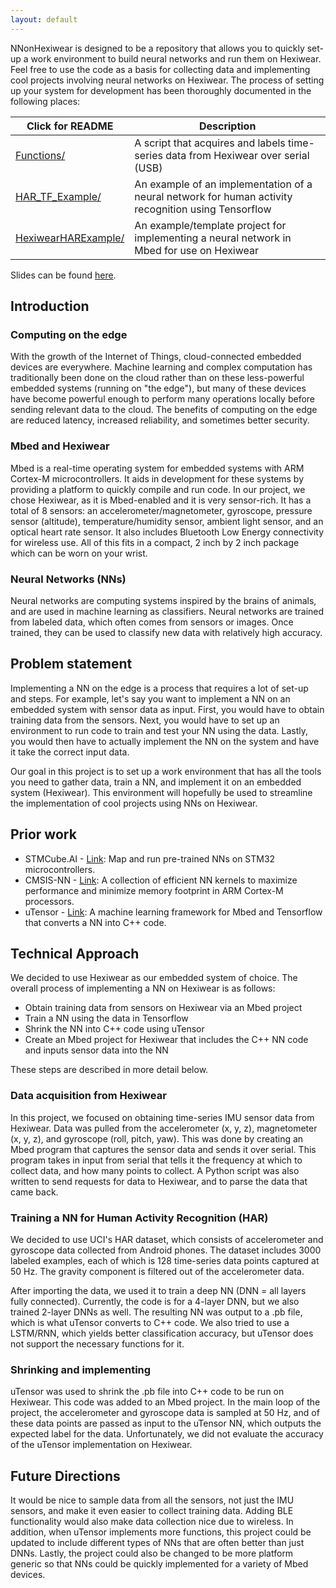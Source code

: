 ```yaml
---
layout: default
---
```


NNonHexiwear is designed to be a repository that allows you to quickly set-up a work environment to build neural networks and run them on Hexiwear. Feel free to use the code as a basis for collecting data and implementing cool projects involving neural networks on Hexiwear. The process of setting up your system for development has been thoroughly documented in the following places:

| Click for README | Description |
| --------- | ----------- |
| [Functions/] | A script that acquires and labels time-series data from Hexiwear over serial (USB) |
| [HAR_TF_Example/] | An example of an implementation of a neural network for human activity recognition using Tensorflow |
| [HexiwearHARExample/] | An example/template project for implementing a neural network in Mbed for use on Hexiwear |

Slides can be found [here][slides].

## Introduction

### Computing on the edge

With the growth of the Internet of Things, cloud-connected embedded devices are everywhere. Machine learning and complex computation has traditionally been done on the cloud rather than on these less-powerful embedded systems (running on "the edge"), but many of these devices have become powerful enough to perform many operations locally before sending relevant data to the cloud. The benefits of computing on the edge are reduced latency, increased reliability, and sometimes better security.

### Mbed and Hexiwear

Mbed is a real-time operating system for embedded systems with ARM Cortex-M microcontrollers. It aids in development for these systems by providing a platform to quickly compile and run code. In our project, we chose Hexiwear, as it is Mbed-enabled and it is very sensor-rich. It has a total of 8 sensors: an accelerometer/magnetometer, gyroscope, pressure sensor (altitude), temperature/humidity sensor, ambient light sensor, and an optical heart rate sensor. It also includes Bluetooth Low Energy connectivity for wireless use. All of this fits in a compact, 2 inch by 2 inch package which can be worn on your wrist.

### Neural Networks (NNs)

Neural networks are computing systems inspired by the brains of animals, and are used in machine learning as classifiers. Neural networks are trained from labeled data, which often comes from sensors or images. Once trained, they can be used to classify new data with relatively high accuracy.

## Problem statement

Implementing a NN on the edge is a process that requires a lot of set-up and steps. For example, let's say you want to implement a NN on an embedded system with sensor data as input. First, you would have to obtain training data from the sensors. Next, you would have to set up an environment to run code to train and test your NN using the data. Lastly, you would then have to actually implement the NN on the system and have it take the correct input data.

Our goal in this project is to set up a work environment that has all the tools you need to gather data, train a NN, and implement it on an embedded system (Hexiwear). This environment will hopefully be used to streamline the implementation of cool projects using NNs on Hexiwear.

## Prior work

  - STMCube.AI - [Link][STMCube.AI]: Map and run pre-trained NNs on STM32 microcontrollers.
  - CMSIS-NN - [Link][CMSIS-NN]: A collection of efficient NN kernels to maximize performance and minimize memory footprint in ARM Cortex-M processors.
  - uTensor - [Link][uTensor]: A machine learning framework for Mbed and Tensorflow that converts a NN into C++ code.

## Technical Approach

We decided to use Hexiwear as our embedded system of choice. The overall process of implementing a NN on Hexiwear is as follows:

  - Obtain training data from sensors on Hexiwear via an Mbed project
  - Train a NN using the data in Tensorflow
  - Shrink the NN into C++ code using uTensor
  - Create an Mbed project for Hexiwear that includes the C++ NN code and inputs sensor data into the NN

These steps are described in more detail below.

### Data acquisition from Hexiwear

In this project, we focused on obtaining time-series IMU sensor data from Hexiwear. Data was pulled from the accelerometer (x, y, z), magnetometer (x, y, z), and gyroscope (roll, pitch, yaw). This was done by creating an Mbed program that captures the sensor data and sends it over serial. This program takes in input from serial that tells it the frequency at which to collect data, and how many points to collect. A Python script was also written to send requests for data to Hexiwear, and to parse the data that came back.

### Training a NN for Human Activity Recognition (HAR)

We decided to use UCI's HAR dataset, which consists of accelerometer and gyroscope data collected from Android phones. The dataset includes 3000 labeled examples, each of which is 128 time-series data points captured at 50 Hz. The gravity component is filtered out of the accelerometer data.

After importing the data, we used it to train a deep NN (DNN = all layers fully connected). Currently, the code is for a 4-layer DNN, but we also trained 2-layer DNNs as well. The resulting NN was output to a .pb file, which is what uTensor converts to C++ code. We also tried to use a LSTM/RNN, which yields better classification accuracy, but uTensor does not support the necessary functions for it.

### Shrinking and implementing

uTensor was used to shrink the .pb file into C++ code to be run on Hexiwear. This code was added to an Mbed project. In the main loop of the project, the accelerometer and gyroscope data is sampled at 50 Hz, and of these data points are passed as input to the uTensor NN, which outputs the expected label for the data. Unfortunately, we did not evaluate the accuracy of the uTensor implementation on Hexiwear.

## Future Directions

It would be nice to sample data from all the sensors, not just the IMU sensors, and make it even easier to collect training data. Adding BLE functionality would also make data collection nice due to wireless. In addition, when uTensor implements more functions, this project could be updated to include different types of NNs that are often better than just DNNs. Lastly, the project could also be changed to be more platform generic so that NNs could be quickly implemented for a variety of Mbed devices.

[//]: # (These are reference links used in the body of this note and get stripped out when the markdown processor does its job. There is no need to format nicely because it shouldn't be seen. Thanks SO - http://stackoverflow.com/questions/4823468/store-comments-in-markdown-syntax)

   [slides]: <./NNonHexiwear_slides.pdf>
   [STMCube.AI]: <https://blog.st.com/stm32cubeai-neural-networks/>
   [CMSIS-NN]: <https://community.arm.com/developer/ip-products/processors/b/processors-ip-blog/posts/new-neural-network-kernels-boost-efficiency-in-microcontrollers-by-5x>
   [uTensor]: <https://github.com/uTensor/uTensor>
   [Functions/]: <https://github.com/hisroar/NNonHexiwear/tree/master/Functions>
   [HAR_TF_Example/]: <https://github.com/hisroar/NNonHexiwear/tree/master/HAR_TF_Example>
   [HexiwearHARExample/]: <https://github.com/hisroar/NNonHexiwear/tree/master/HexiwearHARExample>
